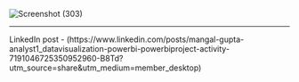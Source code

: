 ![Screenshot (303)](https://github.com/gitmangal/Annual_sale_report_dashboard/assets/135738278/a7cab09c-d060-4902-8e82-55c72abb81d5)
<hr>
LinkedIn post - (https://www.linkedin.com/posts/mangal-gupta-analyst1_datavisualization-powerbi-powerbiproject-activity-7191046725350952960-B8Td?utm_source=share&utm_medium=member_desktop)
